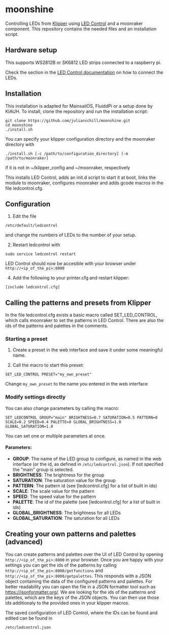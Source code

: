 # moonshine
Controlling LEDs from [Klipper](https://www.klipper3d.org) using [LED Control](https://github.com/jackw01/led-control) and a moonraker component. This repository contains the needed files and an installation script. 

## Hardware setup

This supports WS2812B or SK6812 LED strips connected to a raspberry pi.

Check the section in the [LED Control documentation](https://github.com/jackw01/led-control#hardware-setup) on how to connect the LEDs.

## Installation

This installation is adapted for MainsailOS, FluiddPi or a setup done by KIAUH.
To install, clone the repository and run the installation script:
```
git clone https://github.com/julianschill/moonshine.git
cd moonshine
./install.sh
```

You can specify your klipper configuration directory and the moonraker directory with
```
./install.sh [-c /path/to/configuration_directory] [-m /path/to/moonraker]
```
if it is not in ~/klipper_config and ~/moonraker, respectively

This installs LED Control, adds an init.d script to start it at boot, links the module to moonraker, configures moonraker and adds gcode macros in the file ledcontrol.cfg.

## Configuration

1. Edit the file
```
/etc/default/ledcontrol
```
and change the numbers of LEDs to the number of your setup. 

2. Restart ledcontrol with
```
sudo service ledcontrol restart
```
LED Control should now be accesible with your browser under
```http://<ip_of_the_pi>:8000```

4. Add the following to your printer.cfg and restart klipper:
```
[include ledcontrol.cfg]
```

## Calling the patterns and presets from Klipper

In the file ledcontrol.cfg exists a basic macro called SET_LED_CONTROL, which calls moonraker to set the patterns in LED Control. There are also the ids of the patterns and palettes in the comments.

### Starting a preset

1. Create a preset in the web interface and save it under some meaningful name. 

2. Call the macro to start this preset:

```
SET_LED_CONTROL PRESET="my_own_preset"
```

Change `my_own_preset` to the name you entered in the web interface

### Modify settings directly
You can also change parameters by calling the macro:
```
SET_LEDCONTROL GROUP="main" BRIGHTNESS=0.7 SATURATION=0.5 PATTERN=0 SCALE=0.2 SPEED=0.4 PALETTE=0 GLOBAL_BRIGHTNESS=1.0 GLOBAL_SATURATION=1.0
```

You can set one or multiple parameters at once.

#### Parameters:
  * **GROUP**: The name of the LED group to configure, as named in the web interface (or the id, as defined in `/etc/ledcontrol.json`). If not specified the "main" group is selected.
  * **BRIGHTNESS**: The brightness for the group
  * **SATURATION**: The saturation value for the group
  * **PATTERN**: The pattern id (see [ledcontrol.cfg] for a list of built in ids)
  * **SCALE**: The scale value for the pattern
  * **SPEED**: The speed value for the pattern
  * **PALETTE**: The id of the palette (see [ledcontrol.cfg] for a list of built in ids)
  * **GLOBAL_BRIGHTNESS**: The brightness for all LEDs
  * **GLOBAL_SATURATION**: The saturation for all LEDs

## Creating your own patterns and palettes (advanced)

You can create patterns and palettes over the UI of LED Control by opening ```http://<ip_of_the_pi>:8000``` in your browser. Once you are happy with your settings you can get the ids of the patterns by calling ```http://<ip_of_the_pi>:8000/getfunctions``` and ```http://<ip_of_the_pi>:8000/getpalettes```. This responds with a JSON object containing the data of the configured patterns and palettes. For better readability you can open the file in a JSON formatter tool such as https://jsonformatter.org/. We are looking for the ids of the patterns and palettes, which are the keys of the JSON objects. You can then use those ids additionaly to the provided ones in your klipper macros.

The saved configuration of LED Control, where the IDs can be found and edited can be found in 
```
/etc/ledcontrol.json
```



